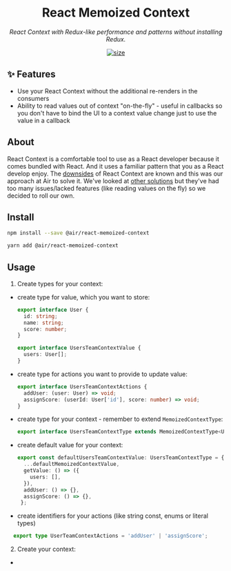 <h1 align="center">React Memoized Context</h1>
<p align="center"><i>React Context with Redux-like performance and patterns without installing Redux.</i></p>

<p align="center">
  <a href="https://www.npmjs.com/package/@air/react-memoized-context">
    <img src="https://img.shields.io/npm/v/@air/react-memoized-context?color=2E77FF" alt="size" />
  </a>
</p>

## ✨ Features <a name="features"></a>

- Use your React Context without the additional re-renders in the consumers
- Ability to read values out of context "on-the-fly" - useful in callbacks so you don't have to bind the UI to a context value change just to use the value in a callback

## About
React Context is a comfortable tool to use as a React developer because it comes bundled with React. And it uses a familiar pattern that you as a React develop enjoy. The [downsides](https://blog.thoughtspile.tech/2021/10/04/react-context-dangers/) of React Context are known and this was our approach at Air to solve it. We've looked at [other solutions](https://github.com/dai-shi/use-context-selector) but they've had too many issues/lacked features (like reading values on the fly) so we decided to roll our own.

## Install

```bash
npm install --save @air/react-memoized-context
```
```bash
yarn add @air/react-memoized-context
```

## Usage

1. Create types for your context:

- create type for value, which you want to store:
    ```typescript
    export interface User {
      id: string;
      name: string;
      score: number;
    }
    
    export interface UsersTeamContextValue {
      users: User[];
    }
    ```
- create type for actions you want to provide to update value:
    ```typescript
    export interface UsersTeamContextActions {
      addUser: (user: User) => void;
      assignScore: (userId: User['id'], score: number) => void;
    }
    ```
- create type for your context - remember to extend `MemoizedContextType`:
    ```typescript
    export interface UsersTeamContextType extends MemoizedContextType<UsersTeamContextValue>, UsersTeamContextActionsType {}
    ```
- create default value for your context:
  ```typescript
  export const defaultUsersTeamContextValue: UsersTeamContextType = {
    ...defaultMemoizedContextValue,
    getValue: () => ({
      users: [],
    }),
    addUser: () => {},
    assignScore: () => {},
   };
   ```
- create identifiers for your actions (like string const, enums or literal types)
```typescript
  export type UserTeamContextActions = 'addUser' | 'assignScore';
```
2. Create your context:

- 
